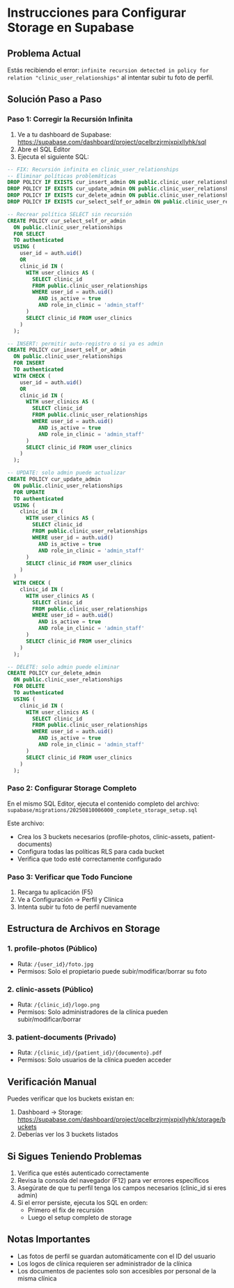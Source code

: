 # Instrucciones para Configurar Storage en Supabase

## Problema Actual
Estás recibiendo el error: `infinite recursion detected in policy for relation "clinic_user_relationships"` al intentar subir tu foto de perfil.

## Solución Paso a Paso

### Paso 1: Corregir la Recursión Infinita
1. Ve a tu dashboard de Supabase: https://supabase.com/dashboard/project/qcelbrzjrmjxpjxllyhk/sql
2. Abre el SQL Editor
3. Ejecuta el siguiente SQL:

```sql
-- FIX: Recursión infinita en clinic_user_relationships
-- Eliminar políticas problemáticas
DROP POLICY IF EXISTS cur_insert_admin ON public.clinic_user_relationships;
DROP POLICY IF EXISTS cur_update_admin ON public.clinic_user_relationships;
DROP POLICY IF EXISTS cur_delete_admin ON public.clinic_user_relationships;
DROP POLICY IF EXISTS cur_select_self_or_admin ON public.clinic_user_relationships;

-- Recrear política SELECT sin recursión
CREATE POLICY cur_select_self_or_admin
  ON public.clinic_user_relationships
  FOR SELECT
  TO authenticated
  USING (
    user_id = auth.uid()
    OR 
    clinic_id IN (
      WITH user_clinics AS (
        SELECT clinic_id 
        FROM public.clinic_user_relationships
        WHERE user_id = auth.uid()
          AND is_active = true
          AND role_in_clinic = 'admin_staff'
      )
      SELECT clinic_id FROM user_clinics
    )
  );

-- INSERT: permitir auto-registro o si ya es admin
CREATE POLICY cur_insert_self_or_admin
  ON public.clinic_user_relationships
  FOR INSERT
  TO authenticated
  WITH CHECK (
    user_id = auth.uid()
    OR
    clinic_id IN (
      WITH user_clinics AS (
        SELECT clinic_id 
        FROM public.clinic_user_relationships
        WHERE user_id = auth.uid()
          AND is_active = true
          AND role_in_clinic = 'admin_staff'
      )
      SELECT clinic_id FROM user_clinics
    )
  );

-- UPDATE: solo admin puede actualizar
CREATE POLICY cur_update_admin
  ON public.clinic_user_relationships
  FOR UPDATE
  TO authenticated
  USING (
    clinic_id IN (
      WITH user_clinics AS (
        SELECT clinic_id 
        FROM public.clinic_user_relationships
        WHERE user_id = auth.uid()
          AND is_active = true
          AND role_in_clinic = 'admin_staff'
      )
      SELECT clinic_id FROM user_clinics
    )
  )
  WITH CHECK (
    clinic_id IN (
      WITH user_clinics AS (
        SELECT clinic_id 
        FROM public.clinic_user_relationships
        WHERE user_id = auth.uid()
          AND is_active = true
          AND role_in_clinic = 'admin_staff'
      )
      SELECT clinic_id FROM user_clinics
    )
  );

-- DELETE: solo admin puede eliminar
CREATE POLICY cur_delete_admin
  ON public.clinic_user_relationships
  FOR DELETE
  TO authenticated
  USING (
    clinic_id IN (
      WITH user_clinics AS (
        SELECT clinic_id 
        FROM public.clinic_user_relationships
        WHERE user_id = auth.uid()
          AND is_active = true
          AND role_in_clinic = 'admin_staff'
      )
      SELECT clinic_id FROM user_clinics
    )
  );
```

### Paso 2: Configurar Storage Completo
En el mismo SQL Editor, ejecuta el contenido completo del archivo:
`supabase/migrations/20250810006000_complete_storage_setup.sql`

Este archivo:
- Crea los 3 buckets necesarios (profile-photos, clinic-assets, patient-documents)
- Configura todas las políticas RLS para cada bucket
- Verifica que todo esté correctamente configurado

### Paso 3: Verificar que Todo Funcione
1. Recarga tu aplicación (F5)
2. Ve a Configuración → Perfil y Clínica
3. Intenta subir tu foto de perfil nuevamente

## Estructura de Archivos en Storage

### 1. **profile-photos** (Público)
- Ruta: `/{user_id}/foto.jpg`
- Permisos: Solo el propietario puede subir/modificar/borrar su foto

### 2. **clinic-assets** (Público)
- Ruta: `/{clinic_id}/logo.png`
- Permisos: Solo administradores de la clínica pueden subir/modificar/borrar

### 3. **patient-documents** (Privado)
- Ruta: `/{clinic_id}/{patient_id}/{documento}.pdf`
- Permisos: Solo usuarios de la clínica pueden acceder

## Verificación Manual

Puedes verificar que los buckets existan en:
1. Dashboard → Storage: https://supabase.com/dashboard/project/qcelbrzjrmjxpjxllyhk/storage/buckets
2. Deberías ver los 3 buckets listados

## Si Sigues Teniendo Problemas

1. Verifica que estés autenticado correctamente
2. Revisa la consola del navegador (F12) para ver errores específicos
3. Asegúrate de que tu perfil tenga los campos necesarios (clinic_id si eres admin)
4. Si el error persiste, ejecuta los SQL en orden:
   - Primero el fix de recursión
   - Luego el setup completo de storage

## Notas Importantes

- Las fotos de perfil se guardan automáticamente con el ID del usuario
- Los logos de clínica requieren ser administrador de la clínica
- Los documentos de pacientes solo son accesibles por personal de la misma clínica
